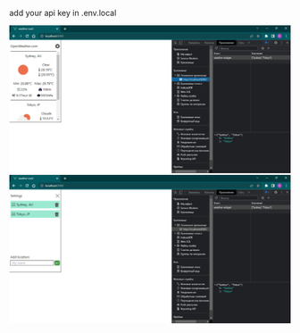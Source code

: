 add your api key in .env.local

  ![preview1](https://github.com/XCrones/openWeather/blob/main/preview/preview1.jpg)
  ![preview2](https://github.com/XCrones/openWeather/blob/main/preview/peview2.jpg)

